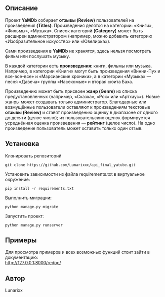 ## Описание
Проект **YaMDb** собирает **отзывы (Review)** пользователей на произведения **(Titles)**. Произведения делятся на категории: «Книги», «Фильмы», «Музыка». Список категорий **(Category)** может быть расширен администратором (например, можно добавить категорию «Изобразительное искусство» или «Ювелирка»).

Сами произведения в **YaMDb** не хранятся, здесь нельзя посмотреть фильм или послушать музыку.

В каждой категории есть **произведения**: книги, фильмы или музыка. Например, в категории «Книги» могут быть произведения «Винни-Пух и все-все-все» и «Марсианские хроники», а в категории «Музыка» — песня «Давеча» группы «Насекомые» и вторая сюита Баха.

Произведению может быть присвоен **жанр (Genre)** из списка предустановленных (например, «Сказка», «Рок» или «Артхаус»). Новые жанры может создавать только администратор.
Благодарные или возмущённые пользователи оставляют к произведениям текстовые **отзывы (Review)** и ставят произведению оценку в диапазоне от одного до десяти (целое число); из пользовательских оценок формируется усреднённая оценка произведения — **рейтинг** (целое число). На одно произведение пользователь может оставить только один отзыв.


## Установка
Клонировать репозиторий
```
git clone https://github.com/Lunarixxc/api_final_yatube.git
```

Установить зависимости из файла requirements.txt в виртуальное окружение:
```
pip install -r requirements.txt
```
Выполнить миграции:
```
python manage.py migrate
```
Запустить проект:
```
python manage.py runserver
```
## Примеры

Для просмотра примеров и всех возможных функций стоит зайти в документацию:  
http://127.0.0.1:8000/redoc/

## Автор

Lunarixx

